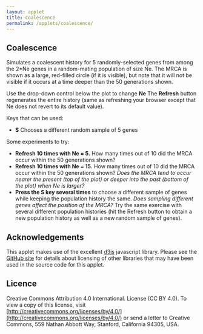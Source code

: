 ```yaml
---
layout: applet
title: Coalescence
permalink: /applets/coalescence/
---
```


## Coalescence 

Simulates a coalescent history for 5 randomly-selected genes from among the 2*Ne genes in a random-mating population of size Ne. The MRCA is shown as a large, red-filled circle (if it is visible), but note that it will not be visible if it occurs at a time deeper than the 50 generations shown.

Use the drop-down control below the plot to change **Ne** The **Refresh** button regenerates the entire history (same as refreshing your browser except that Ne does not revert to its default value).

Keys that can be used:
* **S** Chooses a different random sample of 5 genes

Some experiments to try:
* **Refresh 10 times with Ne = 5.** How many times out of 10 did the MRCA occur within the 50 generations shown? 
* **Refresh 10 times with Ne = 15.** How many times out of 10 did the MRCA occur within the 50 generations shown? _Does the MRCA tend to occur nearer the present (top of the plot) or deeper into the past (bottom of the plot) when Ne is larger?_
* **Press the S key several times** to choose a different sample of genes while keeping the population history the same. _Does sampling different genes affect the position of the MRCA?_ Try the same exercise with several different population histories (hit the Refresh button to obtain a new population history as well as a new random sample of genes).

<div id="plot"></div>
<div id="settings"></div>
<script type="text/javascript">
    // written by Paul O. Lewis Jan. 20, 2023, revised Mar. 1, 2023
    
    var rnseed = Math.floor(10000*Math.random())
    var lot = new Random(rnseed);
    
    // color(0) returns first predefined color of 20 total in schemeCategory20
    var defaultcolor = d3.scaleOrdinal()
        .range(d3.schemeCategory20);

    // Earth tones based on real clay pigments
    // From http://www.boomerinas.com/wp-content/uploads/2015/08/real-earth-tones-clay-pigment.jpg
    var earthcolor = d3.scaleOrdinal()
        .domain([0,11])
        .range([
            d3.rgb("#8B230D"),
            d3.rgb('#B0612A'),
            d3.rgb('#462D24'),
            d3.rgb('#84A18B'),
            d3.rgb('#E9BC5E'),
            d3.rgb('#66332C'),
            d3.rgb('#887D59'),
            d3.rgb('#D34F16'),
            d3.rgb('#976643'),
            d3.rgb('#D68D3D'),
            d3.rgb('#8C4B3A'),
            d3.rgb('#A39C90')
            ]);
    
    // width and height of svg
    var w = 700;    // total width
    var h = 600;    // total height
    var lm = 70;    // left margin
    var rm = 30;    // right margin
    var tm = 0;    // top margin
    var bm = 0;    // bottom margin
    var spacer = 20; // time labels right-justified at lm - spacer from left edge
    
    // sampled lineages
    var sampled_node_radius =  6;
    var mrca_node_color = "red";
    var sampled_node_color = "navy";
    var sampled_line_color = "navy";
    var sampled_line_thickness = 4; 
    
    // unsampled lineages
    var unsampled_node_radius =  5;
    var unsampled_node_color = "silver";
    var unsampled_line_color = "silver";
    var unsampled_line_thickness = 2;

    var untangled = true; // if true, untangle lines so they don't cross from one gen to the next
    var nodes_labeled = false; // if true, number of each node is displayed

    // application specific settings
    var Ne_cutoff = 10; // sampled_node_radius reduced if Ne > Ne_cutoff
    var Ne_choices = [5,10,15];
    var Ne_index = 0; // index of value selected at start
    var Ne = Ne_choices[Ne_index];  // number of diploid individuals

    var n = 5;  // number of genes sampled

    var T_cutoff = 20; // sampled_node_radius reduced if T > T_cutoff
    var T_choices = [20,50];
    var T_index = 1; // index of value selected at start
    var T = T_choices[T_index];  // number of generations

    var plotw = w - lm - rm;    // plot width
    var ploth = h - tm - bm;    // plot height
    //var delta = plotw/(Ne+1);  // space between adjacent individual centers
    var delta = plotw/(Ne - 2/3);  // space between adjacent individual centers
    var tincr = ploth/(T+1);   // space between generations
    var eps = delta/6;        // offset for genes within individuals
    
    // Select DIV element already created (see above) to hold SVG
    var plot_div = d3.select("div#plot");

    // Create SVG element
    var plot_svg = plot_div.append("svg")
        .attr("width", w)
        .attr("height", h);

    // Create rect outlining entire area of SVG
    plot_svg.append("rect")
        .attr("x", 0)
        .attr("y", 0)
        .attr("width", w)
        .attr("height", h)
        .attr("fill", "lavender");

    function CoalNode(i, j) {
        this.number = j;      // unique identifier for this node (index can change, but number does not)
        this.index = i,       // index of this node on its row
        this.sampled = false; // if true, part of path shown in black
        this.down = null,     // points to parent of this node
        this.up = []          // list of pointers to descendants of this node
        this.mrca = false;    // set to true for the node that is the MRCA
        }
    
    var debugShowNodes = function() {
        console.log("Matrix of nodes:");
        for (let t = 0; t < T; t++) {
            for (let i = 0; i < 2*Ne; i++) {
                console.log("  nodes[" + t + "][" + i + "]:");
                console.log(nodes[t][i]);
            }                
        }
    }

    var copyNodes = function(from, to) {
        // Deep copy
        for (let t = 0; t < T-1; t++) {
            for (let i = 0; i < 2*Ne; i++) {
                let j = from[t][i].down.index;
                to[t][i].number = from[t][i].number;
                to[t][i].index = from[t][i].index;
                to[t][i].sampled = from[t][i].sampled;
                to[t][i].mrca = from[t][i].mrca;
                to[t][i].down = to[t+1][j];
                to[t+1][j].up.push(to[t][i]);
            }
        }   
        for (let i = 0; i < 2*Ne; i++) {
            to[T-1][i].number = from[T-1][i].number;
            to[T-1][i].index = from[T-1][i].index;
            to[T-1][i].sampled = from[T-1][i].sampled;
            to[T-1][i].mrca = from[T-1][i].mrca;
        }
    }

    var nodes0 = []; 
    var nodes = []; 
    
    var rebuildNodes = function() {
        // Create matrix of CoalNode objects
        nodes0 = []; 
        nodes = []; 
        var node_number = 0;
        for (let t = 0; t < T; t++) {
            let row0 = [];
            let row = [];
            for (let i = 0; i < 2*Ne; i++) {
                row0.push(new CoalNode(i, node_number));
                row.push(new CoalNode(i, node_number));
                node_number++;
            }
            nodes0.push(row0);
            nodes.push(row);
        }
                        
        // Choose parents for each gene in each generation backward in time
        for (let t = 0; t < T-1; t++) {
            for (let i = 0; i < 2*Ne; i++) {
                let j = Math.floor(lot.uniform(0,1)*2*Ne);
                nodes[t][i].down = nodes[t+1][j];
                nodes[t+1][j].up.push(nodes[t][i]);
            }
        }   
        
        copyNodes(nodes, nodes0);
    }
        
    var indivFromGene = function(i) {
        // i  i/2  indiv
        // -------------
        // 0  0.0    0
        // 1  0.5    0
        // 2  1.0    1
        // 3  1.5    1
        // 4  2.0    2
        // 5  2.5    2
        // 6  3.0    3
        // 7  3.5    3
        // 8  4.0    4
        // 8  4.5    4
        return Math.floor(i/2);
    }

    var untangleDiagram = function() {
        // Reorder nodes for each generation (except the last) forward in time
        for (let t = T-2; t >= 0; t--) {
            nodes[t].sort(function(a, b){
                return a.down.index - b.down.index
            });
            for (let i = 0; i < 2*Ne; i++) {
                nodes[t][i].index = i;
            }
        }
    } 

    var clearSample = function() { 
        // Clean the slate, returning node numbers of nodes that were flagged as sampled
        let sampled_numbers = [];
        for (let t = 0; t < T; t++) {
            for (let i = 0; i < 2*Ne; i++) {
                if (nodes[t][i].sampled)
                    sampled_numbers.push(nodes[t][i].number);
                nodes[t][i].sampled = false;
                nodes[t][i].mrca = false;
            }
        }
        return sampled_numbers;
    }

    var reinstateSample = function(sampled_numbers) {
        clearSample();
                            
        for (let i = 0; i < 2*Ne; i++) {
            let nd = nodes[0][i];
            if (sampled_numbers.includes(nd.number)) {
                nd.sampled = true;
                for (let t = 0; t < T-1; t++) {
                    nd = nd.down;
                    nd.sampled = true;
                }
            }
        }
    }
    
    function decreasing_time(a, b) {
        let comparison = 0;
        if (a.t > b.t) {
            // a will appear before b
            comparison = -1;
        } else if (a.t < b.t) {
            // b will appear before a
            comparison = 1;
        }
        return comparison;
    }

    var resample = function() {
        clearSample();
                            
        // Start with all genes available
        let available = [];
        for (let i = 0; i < 2*Ne; i++) {
            available.push(i);
        }
        
        // Choose n nodes at time 0 to be sampled and propagate through to bottom
        // Keep track of the MRCA
        let MRCAs = [];
        for (let i = 0; i < n; i++) {
            // Choose one of the available (i.e. unsampled) genes
            let it = Math.floor(lot.uniform(0,1)*available.length);
            let which = available[it];
            
            // Remove chosen gene from the list of available genes so that
            // it is not sampled a second time
            available.splice(it, 1);
            
            // Start with the chosen gene in generation 0 and follow the 
            // sampled gene's lineage all the way down, setting sampled
            // attribute for each node along the way
            let nd = nodes[0][which];
            nd.sampled = true;
            let done = false;
            for (let t = 0; t < T-1; t++) {
                nd = nd.down;
                if (!done && nd.sampled) {
                    MRCAs.push({t:t+1, i:nd.index});
                    done = true;
                }
                nd.sampled = true;
            }
        }
        
        // Sort MRCAs so that first one has largest t
        MRCAs.sort(decreasing_time);
        let t = MRCAs[0].t;
        let i = MRCAs[0].i;
        
        // MRCAs[0] is the MRCA only if it is the only node on its row
        // that represents a sampled lineage
        let nlineages = 0;
        for (let j = 0; j < 2*Ne; j++) {
            if (nodes[t][j].sampled) {
                nlineages++;
            }
        }
        console.log("t = " + t + ", i = " + i + ", nlineages = " + nlineages);
        
        if (nlineages == 1) {
            //console.log("The MRCA: t = " + t + ", i = " + i);
            nodes[t][i].mrca = true;
        }
    }

    var refresh = function() {
        // Called when untangled is toggled or another sample is considered
        // Assume nodes and nodes0 already exist
        
        plot_svg.selectAll("line.ibd").remove();
        plot_svg.selectAll("circle.gene").remove();
        plot_svg.selectAll("text.gene").remove();
        plot_svg.selectAll("text.time").remove();
        
        sampled_node_radius = 6;
        unsampled_node_radius = 5;
        if (Ne > Ne_cutoff || T > T_cutoff) {
            sampled_node_radius -= 2;
            unsampled_node_radius -= 2;
        }
    
        // Create circle_data and line_data arrays
        let circle_data = [];      
        let line_data = [];      
        let time_data = [];      
        for (let t = 0; t < T; t++) {
            let y = (t+1)*tincr;
            time_data.push({time:t+1, y:y});
            let yy = (t+2)*tincr;
            for (let i = 0; i < 2*Ne; i++) {
                let indiv = indivFromGene(i);
                //let x = (indiv+1)*delta + (i % 2 == 0 ? -eps : eps);
                let x = eps + indiv*delta + (i % 2 == 0 ? -eps : eps);
                circle_data.push({id:nodes[t][i].number, sampled:nodes[t][i].sampled, mrca:nodes[t][i].mrca, gene:i, time:t, x:x, y:y});
                if (t < T-1) {
                    let x1 = x;
                    let y1 = y;
                    let ii = nodes[t][i].down.index;
                    let iindiv = indivFromGene(ii);
                    //let x2 = (iindiv+1)*delta + (ii % 2 == 0 ? -eps : eps);
                    let x2 = eps + iindiv*delta + (ii % 2 == 0 ? -eps : eps);
                    let y2 = yy;
                    let s = nodes[t][i].sampled;
                    line_data.push({sampled:s, x1:x1, y1:y1, x2:x2, y2:y2});
                }
            }
        }        
        
        // Create gray lines connecting genes across generations
        plot_svg.selectAll("line.ibd")
            .data(line_data)
            .enter()
            .append("line")
            .attr("class", function(d) {return d.sampled ? "ibd sampled" : "ibd unsampled";})
            .attr("x1", function(d) {return lm + d.x1;})
            .attr("y1", function(d) {return tm + d.y1;})
            .attr("x2", function(d) {return lm + d.x2;})
            .attr("y2", function(d) {return tm + d.y2;})
            .attr("stroke-width", function(d) {return d.sampled ? sampled_line_thickness : unsampled_line_thickness;})
            .attr("stroke", function(d) {return d.sampled ? sampled_line_color : unsampled_line_color;});

        // Create circles representing 2 Ne genes
        plot_svg.selectAll("circle.gene")
            .data(circle_data)
            .enter()
            .append("circle")
            .attr("id", function(d) {return "circle-id" + d.id + "g" + d.gene + "t" + d.time;})
            .attr("class", function(d) {return d.sampled ? "gene sampled" : "gene unsampled";})
            .attr("cx", function(d) {return lm + d.x;})
            .attr("cy", function(d) {return tm + d.y;})
            .attr("r", function(d) {return d.sampled ? (sampled_node_radius + (d.mrca ? 2 : 0)) : (unsampled_node_radius + (d.mrca ? 2 : 0));})
            .attr("fill", function(d) {return d.mrca ? mrca_node_color : (d.sampled ? sampled_node_color : unsampled_node_color);})
            .attr("stroke", function(d) {return d.sampled ? sampled_node_color : unsampled_node_color;});
        
        // Create text labels for each node
        plot_svg.selectAll("text.gene")
            .data(circle_data)
            .enter()
            .append("text")
            .attr("id", function(d) {return "text-id" + d.id + "g" + d.gene + "t" + d.time;})
            .attr("class", "gene")
            .attr("x", function(d) {return lm + d.x;})
            .attr("y", function(d) {return tm + d.y - 10;})
            .style("font-family", "Verdana")
            .style("font-size", 12)
            .attr("visibility", nodes_labeled ? "visible" : "hidden")
            .text(function(d) {return "nd-" + d.id;});
            
        // Use dummy text element to determine bounding box
        var dummy = plot_svg.append("text")
            .attr("id", "dummy")
            .attr("x", 0)
            .attr("y", 0)
            .style("font-family", "Verdana")
            .style("font-size", 12)
            .attr("visibility", "hidden")
            .text("99");
        var dummy_bb      = dummy.node().getBBox();
        var dummy_width   = dummy_bb.width;
        var dummy_height  = dummy_bb.height;
        var dummy_descent = dummy_bb.height + dummy_bb.y;
            
        // Create text labels for generations
        plot_svg.selectAll("text.time")
            .data(time_data)
            .enter()
            .append("text")
            .attr("id", function(d) {return "time-t" + d.time;})
            .attr("class", "time")
            .attr("x", lm - spacer)
            .attr("y", function(d) {return d.y + 0.4*(dummy_height - dummy_descent);})
            .style("text-anchor", "end")
            .style("font-family", "Verdana")
            .style("font-size", 12)
            .attr("visibility", "visible")
            .text(function(d) {return d.time;});
    }
    
    var replot = function() {
        // Called when N or T changes
        rebuildNodes();
        
        if (untangled)
            untangleDiagram();
            
        resample();
        refresh();
    }
    replot();
    
    // Listen and react to keystrokes
    // key      code  key code  key code  key code  key code
    // -------------  --------  --------  --------  --------
    // tab         9    0   48    ~  192    a   65    n   78
    // return     13    1   49    ;  186    b   66    o   79
    // shift      16    2   50    =  187    c   67    p   80
    // control    17    3   51    ,  188    d   68    q   81
    // option     18    4   52    -  189    e   69    r   82
    // command    91    5   53    .  190    f   70    s   83
    // space      32    6   54    /  191    g   71    t   84
    // leftarrow  37    7   55    \  220    h   72    u   85
    // uparrow    38    8   56    [  219    i   73    v   86
    // rightarrow 39    9   57    ]  221    j   74    w   87
    // downarrow  40              '  222    k   75    x   88
    //                                      l   76    y   89
    //                                      m   77    z   90
    function keyDown() {
        if (d3.event.keyCode == 84) {
            console.log("You pressed the T key");
            if (untangled) {
                untangled = false;
                let sampled_node_numbers = clearSample();
                copyNodes(nodes0, nodes);
                reinstateSample(sampled_node_numbers);
            }
            else {
                untangled = true;
                let sampled_node_numbers = clearSample();
                untangleDiagram();
                reinstateSample(sampled_node_numbers);
            }
            refresh();
        }
        else if (d3.event.keyCode == 76) {
            console.log("You pressed the L key");
            if (nodes_labeled) {
                nodes_labeled = false;
                d3.selectAll('text.gene').style('visibility', 'hidden');
            }
            else {
                nodes_labeled = true;
                d3.selectAll('text.gene').style('visibility', 'visible');
            }
        }
        else if (d3.event.keyCode == 83) {
            console.log("You pressed the S key");
            resample();
            refresh();
        }
        else {
            console.log("You pressed the key with key code = " + d3.event.keyCode);
        }
    }

    var addButton = function(panel, label, onfunc) {
        var control_div = panel.append("div")
            .attr("class", "control")
            .style("margin", "10px")
            .style("display", "inline-block");
        control_div.append("input")
            .attr("value",label)
            .attr("type", "button")
            .on("click", onfunc);
        }

    var addDropdown = function(panel, id, label, choices, selected_index, onfunc) {
        var control_div = panel.append("div")
            .attr("class", "control")
            .style("margin", "10px")
            .style("display", "inline-block");
        control_div.append("select")
            .attr("id", id)
            .on("change", onfunc)
            .selectAll("option")
            .data(choices)
            .enter()
            .append("option")
            .text(function(d) {return d.toFixed(0);});
        d3.select("select#" + id).property("selectedIndex", selected_index);
        control_div.append("label")
            .html("&nbsp;" + label);
        }

    var settings_div = d3.select("div#settings");
    var createSettingsPanel = function() {
        addDropdown(settings_div, "samplesize", "Ne", Ne_choices, Ne_index, function() {
            var selected_index = d3.select(this).property('selectedIndex');
            Ne = Ne_choices[selected_index];
            //delta = plotw/(Ne+1);
            delta = plotw/(Ne - 2/3);
            eps = delta/6;
            console.log("new Ne chosen: " + Ne);
            replot();
        });

        //addDropdown(settings_div, "generations", "T", T_choices, T_index, function() {
        //    var selected_index = d3.select(this).property('selectedIndex');
        //    T = T_choices[selected_index];
        //    tincr = ploth/(T+1);
        //    console.log("new T chosen: " + T);
        //    replot();
        //});

        //addButton(settings_div, "Resample", function() {
        //    resample();
        //    refresh();
        //});
            
        addButton(settings_div, "Refresh", function() {
            replot();
        });
            
    }
    createSettingsPanel();
    
    d3.select("body")
        .on("keydown", keyDown);    
</script>

## Acknowledgements

This applet makes use of the excellent [d3js](https://d3js.org/) javascript library. 
Please see the [GitHub site](https://github.com/plewis/plewis.github.io/tree/master/assets/js) for details about licensing of other libraries that may have been used in the source code for this applet.

## Licence

Creative Commons Attribution 4.0 International.
License (CC BY 4.0). To view a copy of this license, visit
[http://creativecommons.org/licenses/by/4.0/](http://creativecommons.org/licenses/by/4.0/) or send a letter to Creative Commons, 559
Nathan Abbott Way, Stanford, California 94305, USA.

